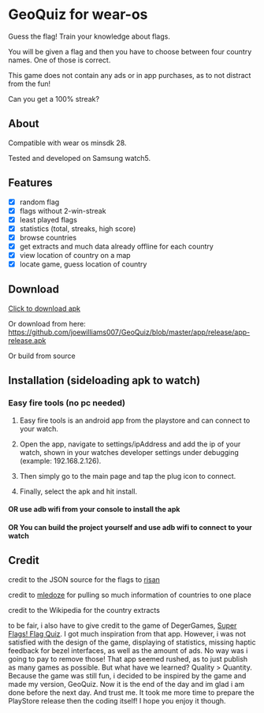 # GeoQuiz for wear-os
Guess the flag! Train your knowledge about flags.

You will be given a flag and then you have to choose between four country names. One of those is correct.

This game does not contain any ads or in app purchases, as to not distract from the fun!

Can you get a 100% streak?

## About
Compatible with wear os minsdk 28.

Tested and developed on Samsung watch5.

## Features
- [x] random flag
- [x] flags without 2-win-streak
- [x] least played flags
- [x] statistics (total, streaks, high score)
- [x] browse countries
- [x] get extracts and much data already offline for each country
- [x] view location of country on a map
- [x] locate game, guess location of country
## Download

[Click to download apk](https://github.com/joewilliams007/GeoQuiz/blob/master/app/release/app-release.apk?raw=true)

Or download from here: https://github.com/joewilliams007/GeoQuiz/blob/master/app/release/app-release.apk

Or build from source

## Installation (sideloading apk to watch)

### Easy fire tools (no pc needed)

1. Easy fire tools is an android app from the playstore and can connect to your watch.

2. Open the app, navigate to settings/ipAddress and add the ip of your watch, shown in your watches developer settings under debugging (example: 192.168.2.126).

3. Then simply go to the main page and tap the plug icon to connect.

4. Finally, select the apk and hit install.

#### OR use adb wifi from your console to install the apk

#### OR You can build the project yourself and use adb wifi to connect to your watch


## Credit
credit to the JSON source for the flags to [risan](https://github.com/risan/country-flag-emoji-json)

credit to [mledoze](https://github.com/mledoze/countries) for pulling so much information of countries to one place

credit to the Wikipedia for the country extracts

to be fair, i also have to give credit to the game of DegerGames, [Super Flags! Flag Quiz](https://play.google.com/store/apps/details?id=app.retro.quizza&hl=en&gl=US). I got much inspiration from that app. However, i was not satisfied with the design of the game, displaying of statistics, missing haptic feedback for bezel interfaces, as well as the amount of ads. No way was i going to pay to remove those! That app seemed rushed, as to just publish as many games as possible. But what have we learned? Quality > Quantity. Because the game was still fun, i decided to be inspired by the game and made my version, GeoQuiz. Now it is the end of the day and im glad i am done before the next day. And trust me. It took me more time to prepare the PlayStore release then the coding itself! I hope you enjoy it though. 
